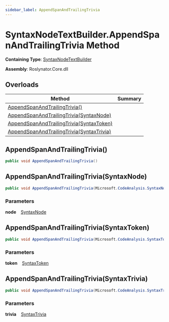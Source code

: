 ```yaml
---
sidebar_label: AppendSpanAndTrailingTrivia
---
```


# SyntaxNodeTextBuilder\.AppendSpanAndTrailingTrivia Method

**Containing Type**: [SyntaxNodeTextBuilder](../index.md)

**Assembly**: Roslynator\.Core\.dll

## Overloads

| Method | Summary |
| ------ | ------- |
| [AppendSpanAndTrailingTrivia()](#Roslynator_Text_SyntaxNodeTextBuilder_AppendSpanAndTrailingTrivia) | |
| [AppendSpanAndTrailingTrivia(SyntaxNode)](#Roslynator_Text_SyntaxNodeTextBuilder_AppendSpanAndTrailingTrivia_Microsoft_CodeAnalysis_SyntaxNode_) | |
| [AppendSpanAndTrailingTrivia(SyntaxToken)](#Roslynator_Text_SyntaxNodeTextBuilder_AppendSpanAndTrailingTrivia_Microsoft_CodeAnalysis_SyntaxToken_) | |
| [AppendSpanAndTrailingTrivia(SyntaxTrivia)](#Roslynator_Text_SyntaxNodeTextBuilder_AppendSpanAndTrailingTrivia_Microsoft_CodeAnalysis_SyntaxTrivia_) | |

## AppendSpanAndTrailingTrivia\(\) <a id="Roslynator_Text_SyntaxNodeTextBuilder_AppendSpanAndTrailingTrivia"></a>

```csharp
public void AppendSpanAndTrailingTrivia()
```

## AppendSpanAndTrailingTrivia\(SyntaxNode\) <a id="Roslynator_Text_SyntaxNodeTextBuilder_AppendSpanAndTrailingTrivia_Microsoft_CodeAnalysis_SyntaxNode_"></a>

```csharp
public void AppendSpanAndTrailingTrivia(Microsoft.CodeAnalysis.SyntaxNode node)
```

### Parameters

**node** &ensp; [SyntaxNode](https://docs.microsoft.com/en-us/dotnet/api/microsoft.codeanalysis.syntaxnode)

## AppendSpanAndTrailingTrivia\(SyntaxToken\) <a id="Roslynator_Text_SyntaxNodeTextBuilder_AppendSpanAndTrailingTrivia_Microsoft_CodeAnalysis_SyntaxToken_"></a>

```csharp
public void AppendSpanAndTrailingTrivia(Microsoft.CodeAnalysis.SyntaxToken token)
```

### Parameters

**token** &ensp; [SyntaxToken](https://docs.microsoft.com/en-us/dotnet/api/microsoft.codeanalysis.syntaxtoken)

## AppendSpanAndTrailingTrivia\(SyntaxTrivia\) <a id="Roslynator_Text_SyntaxNodeTextBuilder_AppendSpanAndTrailingTrivia_Microsoft_CodeAnalysis_SyntaxTrivia_"></a>

```csharp
public void AppendSpanAndTrailingTrivia(Microsoft.CodeAnalysis.SyntaxTrivia trivia)
```

### Parameters

**trivia** &ensp; [SyntaxTrivia](https://docs.microsoft.com/en-us/dotnet/api/microsoft.codeanalysis.syntaxtrivia)